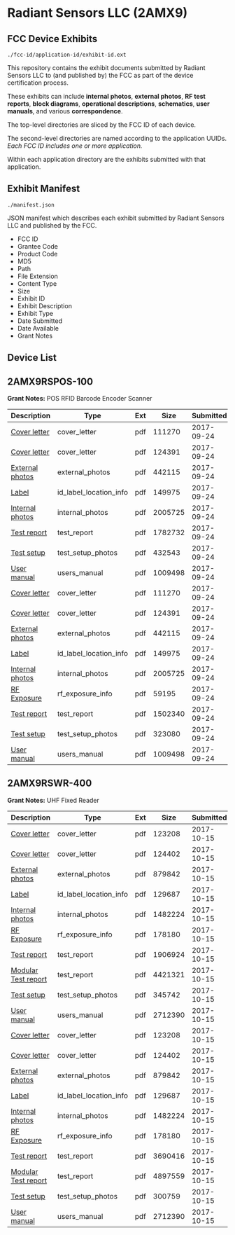 # Radiant Sensors LLC (2AMX9)
## FCC Device Exhibits

```
./fcc-id/application-id/exhibit-id.ext
```

This repository contains the exhibit documents submitted by Radiant Sensors LLC to (and published by) the FCC as part of the device certification process.

These exhibits can include **internal photos**, **external photos**, **RF test reports**, **block diagrams**, **operational descriptions**, **schematics**, **user manuals**, and various **correspondence**.

The top-level directories are sliced by the FCC ID of each device.

The second-level directories are named according to the application UUIDs. *Each FCC ID includes one or more application.*

Within each application directory are the exhibits submitted with that application. 

## Exhibit Manifest

```
./manifest.json
```

JSON manifest which describes each exhibit submitted by Radiant Sensors LLC and published by the FCC.

- FCC ID
- Grantee Code
- Product Code
- MD5
- Path
- File Extension
- Content Type
- Size
- Exhibit ID
- Exhibit Description
- Exhibit Type
- Date Submitted
- Date Available
- Grant Notes

## Device List
## 2AMX9RSPOS-100
**Grant Notes:** POS RFID Barcode Encoder Scanner

| Description | Type | Ext | Size | Submitted | Available |
| ----------- | ---- | --- | ---- | --------- | --------- |
| [Cover letter](2AMX9RSPOS-100/c3c842cf679ad9c47a0a8cc6e9f98e9f/3576392.pdf) | cover_letter | pdf | 111270 | 2017-09-24 | 2017-09-24 |
| [Cover letter](2AMX9RSPOS-100/c3c842cf679ad9c47a0a8cc6e9f98e9f/3576393.pdf) | cover_letter | pdf | 124391 | 2017-09-24 | 2017-09-24 |
| [External photos](2AMX9RSPOS-100/c3c842cf679ad9c47a0a8cc6e9f98e9f/3576394.pdf) | external_photos | pdf | 442115 | 2017-09-24 | 2017-09-24 |
| [Label](2AMX9RSPOS-100/c3c842cf679ad9c47a0a8cc6e9f98e9f/3576395.pdf) | id_label_location_info | pdf | 149975 | 2017-09-24 | 2017-09-24 |
| [Internal photos](2AMX9RSPOS-100/c3c842cf679ad9c47a0a8cc6e9f98e9f/3576396.pdf) | internal_photos | pdf | 2005725 | 2017-09-24 | 2017-09-24 |
| [Test report](2AMX9RSPOS-100/c3c842cf679ad9c47a0a8cc6e9f98e9f/3576411.pdf) | test_report | pdf | 1782732 | 2017-09-24 | 2017-09-24 |
| [Test setup](2AMX9RSPOS-100/c3c842cf679ad9c47a0a8cc6e9f98e9f/3576412.pdf) | test_setup_photos | pdf | 432543 | 2017-09-24 | 2017-09-24 |
| [User manual](2AMX9RSPOS-100/c3c842cf679ad9c47a0a8cc6e9f98e9f/3576413.pdf) | users_manual | pdf | 1009498 | 2017-09-24 | 2017-09-24 |
| [Cover letter](2AMX9RSPOS-100/20fc1f3a4d394f26b9052032bfda5c52/3576392.pdf) | cover_letter | pdf | 111270 | 2017-09-24 | 2017-09-24 |
| [Cover letter](2AMX9RSPOS-100/20fc1f3a4d394f26b9052032bfda5c52/3576393.pdf) | cover_letter | pdf | 124391 | 2017-09-24 | 2017-09-24 |
| [External photos](2AMX9RSPOS-100/20fc1f3a4d394f26b9052032bfda5c52/3576394.pdf) | external_photos | pdf | 442115 | 2017-09-24 | 2017-09-24 |
| [Label](2AMX9RSPOS-100/20fc1f3a4d394f26b9052032bfda5c52/3576395.pdf) | id_label_location_info | pdf | 149975 | 2017-09-24 | 2017-09-24 |
| [Internal photos](2AMX9RSPOS-100/20fc1f3a4d394f26b9052032bfda5c52/3576396.pdf) | internal_photos | pdf | 2005725 | 2017-09-24 | 2017-09-24 |
| [RF Exposure](2AMX9RSPOS-100/20fc1f3a4d394f26b9052032bfda5c52/3576398.pdf) | rf_exposure_info | pdf | 59195 | 2017-09-24 | 2017-09-24 |
| [Test report](2AMX9RSPOS-100/20fc1f3a4d394f26b9052032bfda5c52/3576400.pdf) | test_report | pdf | 1502340 | 2017-09-24 | 2017-09-24 |
| [Test setup](2AMX9RSPOS-100/20fc1f3a4d394f26b9052032bfda5c52/3576401.pdf) | test_setup_photos | pdf | 323080 | 2017-09-24 | 2017-09-24 |
| [User manual](2AMX9RSPOS-100/20fc1f3a4d394f26b9052032bfda5c52/3576413.pdf) | users_manual | pdf | 1009498 | 2017-09-24 | 2017-09-24 |
## 2AMX9RSWR-400
**Grant Notes:** UHF Fixed Reader

| Description | Type | Ext | Size | Submitted | Available |
| ----------- | ---- | --- | ---- | --------- | --------- |
| [Cover letter](2AMX9RSWR-400/c07b4732b2e17a16564b1b6291c9b89f/3604920.pdf) | cover_letter | pdf | 123208 | 2017-10-15 | 2017-10-15 |
| [Cover letter](2AMX9RSWR-400/c07b4732b2e17a16564b1b6291c9b89f/3604921.pdf) | cover_letter | pdf | 124402 | 2017-10-15 | 2017-10-15 |
| [External photos](2AMX9RSWR-400/c07b4732b2e17a16564b1b6291c9b89f/3604922.pdf) | external_photos | pdf | 879842 | 2017-10-15 | 2017-10-15 |
| [Label](2AMX9RSWR-400/c07b4732b2e17a16564b1b6291c9b89f/3604923.pdf) | id_label_location_info | pdf | 129687 | 2017-10-15 | 2017-10-15 |
| [Internal photos](2AMX9RSWR-400/c07b4732b2e17a16564b1b6291c9b89f/3604924.pdf) | internal_photos | pdf | 1482224 | 2017-10-15 | 2017-10-15 |
| [RF Exposure](2AMX9RSWR-400/c07b4732b2e17a16564b1b6291c9b89f/3604926.pdf) | rf_exposure_info | pdf | 178180 | 2017-10-15 | 2017-10-15 |
| [Test report](2AMX9RSWR-400/c07b4732b2e17a16564b1b6291c9b89f/3604941.pdf) | test_report | pdf | 1906924 | 2017-10-15 | 2017-10-15 |
| [Modular Test report](2AMX9RSWR-400/c07b4732b2e17a16564b1b6291c9b89f/3604942.pdf) | test_report | pdf | 4421321 | 2017-10-15 | 2017-10-15 |
| [Test setup](2AMX9RSWR-400/c07b4732b2e17a16564b1b6291c9b89f/3604943.pdf) | test_setup_photos | pdf | 345742 | 2017-10-15 | 2017-10-15 |
| [User manual](2AMX9RSWR-400/c07b4732b2e17a16564b1b6291c9b89f/3604931.pdf) | users_manual | pdf | 2712390 | 2017-10-15 | 2017-10-15 |
| [Cover letter](2AMX9RSWR-400/6b879215c964454c6189178c2b3f038b/3604920.pdf) | cover_letter | pdf | 123208 | 2017-10-15 | 2017-10-15 |
| [Cover letter](2AMX9RSWR-400/6b879215c964454c6189178c2b3f038b/3604921.pdf) | cover_letter | pdf | 124402 | 2017-10-15 | 2017-10-15 |
| [External photos](2AMX9RSWR-400/6b879215c964454c6189178c2b3f038b/3604922.pdf) | external_photos | pdf | 879842 | 2017-10-15 | 2017-10-15 |
| [Label](2AMX9RSWR-400/6b879215c964454c6189178c2b3f038b/3604923.pdf) | id_label_location_info | pdf | 129687 | 2017-10-15 | 2017-10-15 |
| [Internal photos](2AMX9RSWR-400/6b879215c964454c6189178c2b3f038b/3604924.pdf) | internal_photos | pdf | 1482224 | 2017-10-15 | 2017-10-15 |
| [RF Exposure](2AMX9RSWR-400/6b879215c964454c6189178c2b3f038b/3604926.pdf) | rf_exposure_info | pdf | 178180 | 2017-10-15 | 2017-10-15 |
| [Test report](2AMX9RSWR-400/6b879215c964454c6189178c2b3f038b/3604928.pdf) | test_report | pdf | 3690416 | 2017-10-15 | 2017-10-15 |
| [Modular Test report](2AMX9RSWR-400/6b879215c964454c6189178c2b3f038b/2108367.pdf) | test_report | pdf | 4897559 | 2017-10-15 | 2017-10-15 |
| [Test setup](2AMX9RSWR-400/6b879215c964454c6189178c2b3f038b/3604930.pdf) | test_setup_photos | pdf | 300759 | 2017-10-15 | 2017-10-15 |
| [User manual](2AMX9RSWR-400/6b879215c964454c6189178c2b3f038b/3604931.pdf) | users_manual | pdf | 2712390 | 2017-10-15 | 2017-10-15 |

